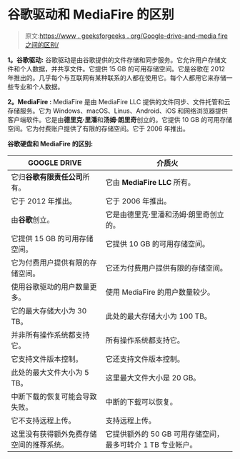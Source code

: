 # 谷歌驱动和 MediaFire 的区别

> 原文:[https://www . geeksforgeeks . org/Google-drive-and-media fire 之间的区别/](https://www.geeksforgeeks.org/difference-between-google-drive-and-mediafire/)

**1。谷歌驱动:**
谷歌驱动是由谷歌提供的文件存储和同步服务。它允许用户存储文件和个人数据，并共享文件。它提供 15 GB 的可用存储空间。它是谷歌在 2012 年推出的。几乎每个与互联网有某种联系的人都在使用它。每个人都用它来存储一些专业和个人数据。

**2。MediaFire :**
MediaFire 是由 MediaFire LLC 提供的文件同步、文件托管和云存储服务。它为 Windows、macOS、Linus、Android、iOS 和网络浏览器提供客户端软件。它是由**德里克·里潘**和**汤姆·朗里奇**创立的。它提供 10 GB 的可用存储空间。它为付费账户提供了有限的存储空间。它于 2006 年推出。

**谷歌硬盘和 MediaFire 的区别:**

<center>

| GOOGLE DRIVE | 介质火 |
| --- | --- |
| 它归**谷歌有限责任公司**所有。 | 它由 **MediaFire LLC** 所有。 |
| 它于 2012 年推出。 | 它于 2006 年推出。 |
| 由**谷歌**创立。 | 它是由德里克·里潘和汤姆·朗里奇创立的。 |
| 它提供 15 GB 的可用存储空间。 | 它提供 10 GB 的可用存储空间。 |
| 它为付费用户提供有限的存储空间。 | 它还为付费用户提供有限的存储空间。 |
| 使用谷歌驱动的用户数量更多。 | 使用 MediaFire 的用户数量较少。 |
| 它的最大存储大小为 30 TB。 | 此处的最大存储大小为 100 TB。 |
| 并非所有操作系统都支持它。 | 所有操作系统都支持它。 |
| 它支持文件版本控制。 | 它还支持文件版本控制。 |
| 此处的最大文件大小为 5 TB。 | 这里最大文件大小是 20 GB。 |
| 中断下载的恢复可能会导致失败。 | 中断的下载可以恢复。 |
| 它不支持远程上传。 | 支持远程上传。 |
| 这里没有获得额外免费存储空间的推荐系统。 | 它提供额外的 50 GB 可用存储空间，最多可转介 1 TB 专业帐户。 |

</center>